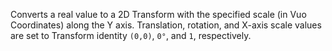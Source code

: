 Converts a real value to a 2D Transform with the specified scale (in Vuo Coordinates) along the Y axis.   Translation, rotation, and X-axis scale values are set to Transform identity `(0,0)`, `0°`, and `1`, respectively.
